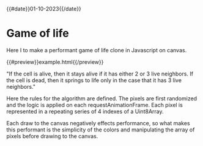 {{#date}}01-10-2023{{/date}}
# Game of life
Here I to make a performant game of life clone in Javascript on canvas.

{{#preview}}example.html{{/preview}}

"If the cell is alive, then it stays alive if it has either 2 or 3 live neighbors. If the cell is dead, then it springs to life only in the case that it has 3 live neighbors."

Here the rules for the algorithm are defined. The pixels are first randomized and the logic is applied on each requestAnimationFrame. Each pixel is represented in a repeating series of 4 indexes of a Uint8Array.

Each draw to the canvas negatively effects performance, so what makes this performant is the simplicity of the colors and manipulating the array of pixels before drawing to the canvas.
